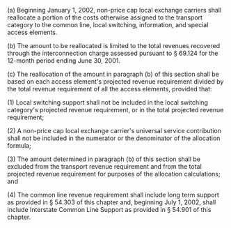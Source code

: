 (a) Beginning January 1, 2002, non-price cap local exchange carriers shall reallocate a portion of the costs otherwise assigned to the transport category to the common line, local switching, information, and special access elements.

(b) The amount to be reallocated is limited to the total revenues recovered through the interconnection charge assessed pursuant to § 69.124 for the 12-month period ending June 30, 2001.

(c) The reallocation of the amount in paragraph (b) of this section shall be based on each access element's projected revenue requirement divided by the total revenue requirement of all the access elements, provided that:

(1) Local switching support shall not be included in the local switching category's projected revenue requirement, or in the total projected revenue requirement;

(2) A non-price cap local exchange carrier's universal service contribution shall not be included in the numerator or the denominator of the allocation formula;

(3) The amount determined in paragraph (b) of this section shall be excluded from the transport revenue requirement and from the total projected revenue requirement for purposes of the allocation calculations; and

(4) The common line revenue requirement shall include long term support as provided in § 54.303 of this chapter and, beginning July 1, 2002, shall include Interstate Common Line Support as provided in § 54.901 of this chapter.

